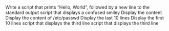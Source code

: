 Write a script that prints “Hello, World”, followed by a new line to the standard output
script that displays a confused smiley
Display the content
Display the content of /etc/passwd
Display the last 10 lines
Display the first 10 lines
script that displays the third line
script that displays the third line
